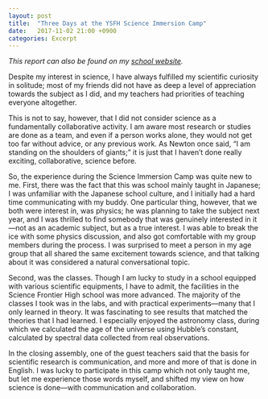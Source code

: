 ```yaml
---
layout: post
title:  "Three Days at the YSFH Science Immersion Camp"
date:   2017-11-02 21:00 +0900
categories: Excerpt
---
```


*This report can also be found on my [school website](https://www.stmaur.ac.jp/news/science/three-days-ysfh-science-immersion-camp).*

Despite my interest in science, I have always fulfilled my scientific curiosity in solitude; most of my friends did not have as deep a level of appreciation towards the subject as I did, and my teachers had priorities of teaching everyone altogether.

This is not to say, however, that I did not consider science as a fundamentally collaborative  activity. I am aware most research or studies are done as a team, and even if a person works alone, they would not get too far without advice, or any previous work. As Newton once said, “I am standing on the shoulders of giants;” it is just that I haven’t done really exciting, collaborative, science before.

So, the experience during the Science Immersion Camp was quite new to me. First, there was the fact that this was school mainly taught in Japanese; I was unfamiliar with the Japanese school culture, and I initially had a hard time communicating with my buddy. One particular thing, however, that we both were interest in, was physics; he was planning to take the subject next year, and I was thrilled to find somebody that was genuinely interested in it—not as an academic subject, but as a true interest. I was able to break the ice with some physics discussion, and also got comfortable with my group members during the process. I was surprised to meet a person in my age group that all shared the same excitement towards science, and that talking about it was considered a natural conversational topic.

Second, was the classes. Though I am lucky to study in a school equipped with various scientific equipments, I have to admit, the facilities in the Science Frontier High school was more advanced. The majority of the classes I took was in the labs, and with practical experiments—many that I only learned in theory. It was fascinating to see results that matched the theories that I had learned. I especially enjoyed the astronomy class, during which we calculated the age of the universe using Hubble’s constant, calculated by spectral data collected from real observations.

In the closing assembly, one of the guest teachers said that the basis for scientific research is communication, and more and more of that is done in English. I was lucky to participate in this camp which not only taught me, but let me experience those words myself, and shifted my view on how science is done—with communication and collaboration.
